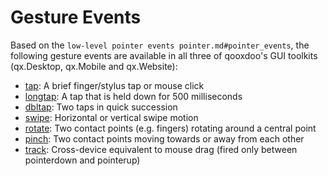 # Gesture Events

Based on the `low-level pointer events pointer.md#pointer_events`,
the following gesture events are available in all three of qooxdoo's GUI
toolkits (qx.Desktop, qx.Mobile and qx.Website):

  - [tap](apps://apiviewer/index.html#qx.event.type.Tap):
    A brief finger/stylus tap or mouse click
  - [longtap](apps://apiviewer/index.html#qx.event.type.Tap):
    A tap that is held down for 500 milliseconds
  - [dbltap](apps://apiviewer/index.html#qx.event.type.Tap):
    Two taps in quick succession
  - [swipe](apps://apiviewer/index.html#qx.event.type.Swipe):
    Horizontal or vertical swipe motion
  - [rotate](apps://apiviewer/index.html#qx.event.type.Rotate):
    Two contact points (e.g. fingers) rotating around a central point
  - [pinch](apps://apiviewer/index.html#qx.event.type.Pinch):
    Two contact points moving towards or away from each other
  - [track](apps://apiviewer/index.html#qx.event.type.Track):
    Cross-device equivalent to mouse drag (fired only between
    pointerdown and pointerup)
